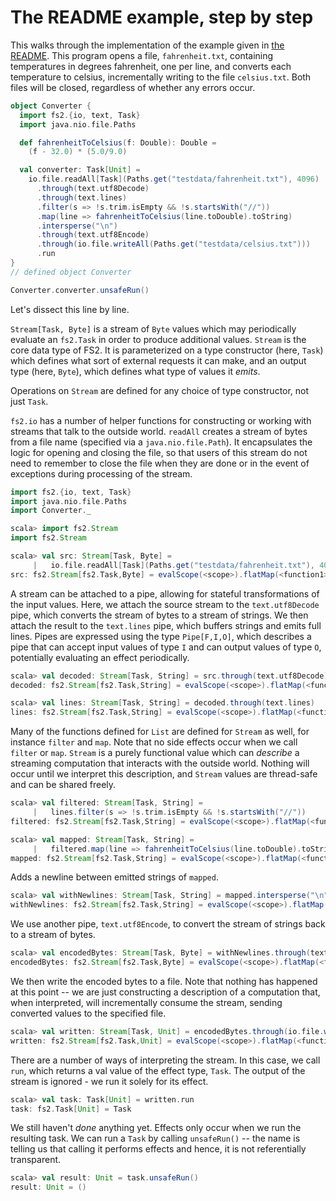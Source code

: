 # The README example, step by step

This walks through the implementation of the example given in [the README](../README.md). This program opens a file, `fahrenheit.txt`, containing temperatures in degrees fahrenheit, one per line, and converts each temperature to celsius, incrementally writing to the file `celsius.txt`. Both files will be closed, regardless of whether any errors occur.

```scala
object Converter {
  import fs2.{io, text, Task}
  import java.nio.file.Paths

  def fahrenheitToCelsius(f: Double): Double =
    (f - 32.0) * (5.0/9.0)

  val converter: Task[Unit] =
    io.file.readAll[Task](Paths.get("testdata/fahrenheit.txt"), 4096)
      .through(text.utf8Decode)
      .through(text.lines)
      .filter(s => !s.trim.isEmpty && !s.startsWith("//"))
      .map(line => fahrenheitToCelsius(line.toDouble).toString)
      .intersperse("\n")
      .through(text.utf8Encode)
      .through(io.file.writeAll(Paths.get("testdata/celsius.txt")))
      .run
}
// defined object Converter

Converter.converter.unsafeRun()
```

Let's dissect this line by line.

`Stream[Task, Byte]` is a stream of `Byte` values which may periodically evaluate an `fs2.Task` in order to produce additional values. `Stream` is the core data type of FS2. It is parameterized on a type constructor (here, `Task`) which defines what sort of external requests it can make, and an output type (here, `Byte`), which defines what type of values it _emits_.

Operations on `Stream` are defined for any choice of type constructor, not just `Task`.

`fs2.io` has a number of helper functions for constructing or working with streams that talk to the outside world. `readAll` creates a stream of bytes from a file name (specified via a `java.nio.file.Path`). It encapsulates the logic for opening and closing the file, so that users of this stream do not need to remember to close the file when they are done or in the event of exceptions during processing of the stream.

```scala
import fs2.{io, text, Task}
import java.nio.file.Paths
import Converter._
```

```scala
scala> import fs2.Stream
import fs2.Stream

scala> val src: Stream[Task, Byte] =
     |   io.file.readAll[Task](Paths.get("testdata/fahrenheit.txt"), 4096)
src: fs2.Stream[fs2.Task,Byte] = evalScope(<scope>).flatMap(<function1>)
```

A stream can be attached to a pipe, allowing for stateful transformations of the input values. Here, we attach the source stream to the `text.utf8Decode` pipe, which converts the stream of bytes to a stream of strings. We then attach the result to the `text.lines` pipe, which buffers strings and emits full lines. Pipes are expressed using the type `Pipe[F,I,O]`, which describes a pipe that can accept input values of type `I` and can output values of type `O`, potentially evaluating an effect periodically.

```scala
scala> val decoded: Stream[Task, String] = src.through(text.utf8Decode)
decoded: fs2.Stream[fs2.Task,String] = evalScope(<scope>).flatMap(<function1>)

scala> val lines: Stream[Task, String] = decoded.through(text.lines)
lines: fs2.Stream[fs2.Task,String] = evalScope(<scope>).flatMap(<function1>)
```

Many of the functions defined for `List` are defined for `Stream` as well, for instance `filter` and `map`. Note that no side effects occur when we call `filter` or `map`. `Stream` is a purely functional value which can _describe_ a streaming computation that interacts with the outside world. Nothing will occur until we interpret this description, and `Stream` values are thread-safe and can be shared freely.

```scala
scala> val filtered: Stream[Task, String] =
     |   lines.filter(s => !s.trim.isEmpty && !s.startsWith("//"))
filtered: fs2.Stream[fs2.Task,String] = evalScope(<scope>).flatMap(<function1>)

scala> val mapped: Stream[Task, String] =
     |   filtered.map(line => fahrenheitToCelsius(line.toDouble).toString)
mapped: fs2.Stream[fs2.Task,String] = evalScope(<scope>).flatMap(<function1>).mapChunks(<function1>)
```

Adds a newline between emitted strings of `mapped`.

```scala
scala> val withNewlines: Stream[Task, String] = mapped.intersperse("\n")
withNewlines: fs2.Stream[fs2.Task,String] = evalScope(<scope>).flatMap(<function1>)
```

We use another pipe, `text.utf8Encode`, to convert the stream of strings back to a stream of bytes.

```scala
scala> val encodedBytes: Stream[Task, Byte] = withNewlines.through(text.utf8Encode)
encodedBytes: fs2.Stream[fs2.Task,Byte] = evalScope(<scope>).flatMap(<function1>).flatMap(<function1>)
```

We then write the encoded bytes to a file. Note that nothing has happened at this point -- we are just constructing a description of a computation that, when interpreted, will incrementally consume the stream, sending converted values to the specified file.

```scala
scala> val written: Stream[Task, Unit] = encodedBytes.through(io.file.writeAll(Paths.get("testdata/celsius.txt")))
written: fs2.Stream[fs2.Task,Unit] = evalScope(<scope>).flatMap(<function1>)
```

There are a number of ways of interpreting the stream. In this case, we call `run`, which returns a val value of the effect type, `Task`. The output of the stream is ignored - we run it solely for its effect.

```scala
scala> val task: Task[Unit] = written.run
task: fs2.Task[Unit] = Task
```

We still haven't *done* anything yet. Effects only occur when we run the resulting task. We can run a `Task` by calling `unsafeRun()` -- the name is telling us that calling it performs effects and hence, it is not referentially transparent.

```scala
scala> val result: Unit = task.unsafeRun()
result: Unit = ()
```
